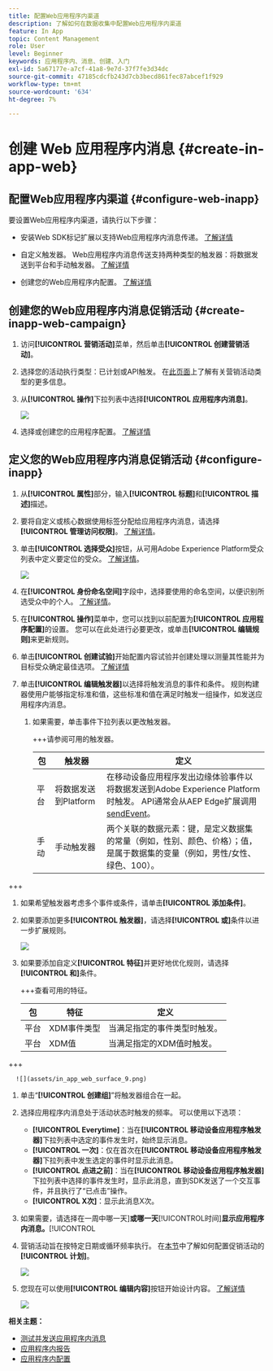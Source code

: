```yaml
---
title: 配置Web应用程序内渠道
description: 了解如何在数据收集中配置Web应用程序内渠道
feature: In App
topic: Content Management
role: User
level: Beginner
keywords: 应用程序内、消息、创建、入门
exl-id: 5a67177e-a7cf-41a8-9e7d-37f7fe3d34dc
source-git-commit: 47185cdcfb243d7cb3becd861fec87abcef1f929
workflow-type: tm+mt
source-wordcount: '634'
ht-degree: 7%

---
```


# 创建 Web 应用程序内消息 {#create-in-app-web}

## 配置Web应用程序内渠道 {#configure-web-inapp}

要设置Web应用程序内渠道，请执行以下步骤：

* 安装Web SDK标记扩展以支持Web应用程序内消息传递。 [了解详情](https://experienceleague.adobe.com/docs/experience-platform/tags/extensions/client/web-sdk/web-sdk-extension-configuration.html?lang=en)

* 自定义触发器。 Web应用程序内消息传送支持两种类型的触发器：将数据发送到平台和手动触发器。 [了解详情](https://experienceleague.adobe.com/docs/experience-platform/edge/personalization/ajo/web-in-app-messaging.html)

* 创建您的Web应用程序内配置。 [了解详情](inapp-configuration.md)

## 创建您的Web应用程序内消息促销活动 {#create-inapp-web-campaign}

1. 访问&#x200B;**[!UICONTROL 营销活动]**&#x200B;菜单，然后单击&#x200B;**[!UICONTROL 创建营销活动]**。

1. 选择您的活动执行类型：已计划或API触发。 在[此页面](../campaigns/create-campaign.md#campaigntype)上了解有关营销活动类型的更多信息。

1. 从&#x200B;**[!UICONTROL 操作]**&#x200B;下拉列表中选择&#x200B;**[!UICONTROL 应用程序内消息]**。

   ![](assets/in_app_web_surface_1.png)

1. 选择或创建您的应用程序配置。 [了解详情](inapp-configuration.md#channel-prerequisites)

## 定义您的Web应用程序内消息促销活动 {#configure-inapp}

1. 从&#x200B;**[!UICONTROL 属性]**&#x200B;部分，输入&#x200B;**[!UICONTROL 标题]**&#x200B;和&#x200B;**[!UICONTROL 描述]**&#x200B;描述。

1. 要将自定义或核心数据使用标签分配给应用程序内消息，请选择&#x200B;**[!UICONTROL 管理访问权限]**。 [了解详情](../administration/object-based-access.md)。

1. 单击&#x200B;**[!UICONTROL 选择受众]**&#x200B;按钮，从可用Adobe Experience Platform受众列表中定义要定位的受众。 [了解详情](../audience/about-audiences.md)。

   ![](assets/in_app_web_surface_5.png)

1. 在&#x200B;**[!UICONTROL 身份命名空间]**&#x200B;字段中，选择要使用的命名空间，以便识别所选受众中的个人。 [了解详情](../event/about-creating.md#select-the-namespace)。

1. 在&#x200B;**[!UICONTROL 操作]**&#x200B;菜单中，您可以找到以前配置为&#x200B;**[!UICONTROL 应用程序配置]**&#x200B;的设置。 您可以在此处进行必要更改，或单击&#x200B;**[!UICONTROL 编辑规则]**&#x200B;来更新规则。

1. 单击&#x200B;**[!UICONTROL 创建试验]**&#x200B;开始配置内容试验并创建处理以测量其性能并为目标受众确定最佳选项。 [了解详情](../content-management/content-experiment.md)

1. 单击&#x200B;**[!UICONTROL 编辑触发器]**&#x200B;以选择将触发消息的事件和条件。 规则构建器使用户能够指定标准和值，这些标准和值在满足时触发一组操作，如发送应用程序内消息。

   1. 如果需要，单击事件下拉列表以更改触发器。

      +++请参阅可用的触发器。

      | 包 | 触发器 | 定义 |
      |---|---|---|
      | 平台 | 将数据发送到Platform | 在移动设备应用程序发出边缘体验事件以将数据发送到Adobe Experience Platform时触发。 API通常会从AEP Edge扩展调用[sendEvent](https://developer.adobe.com/client-sdks/documentation/edge-network/api-reference/#sendevent)。 |
      | 手动 | 手动触发器 | 两个关联的数据元素：键，是定义数据集的常量（例如，性别、颜色、价格）；值，是属于数据集的变量（例如，男性/女性、绿色、100）。 |

+++

   1. 如果希望触发器考虑多个事件或条件，请单击&#x200B;**[!UICONTROL 添加条件]**。

   1. 如果要添加更多&#x200B;**[!UICONTROL 触发器]**，请选择&#x200B;**[!UICONTROL 或]**&#x200B;条件以进一步扩展规则。

      ![](assets/in_app_web_surface_8.png)

   1. 如果要添加自定义&#x200B;**[!UICONTROL 特征]**&#x200B;并更好地优化规则，请选择&#x200B;**[!UICONTROL 和]**&#x200B;条件。

      +++查看可用的特征。

      | 包 | 特征 | 定义 |
      |---|---|---|
      | 平台 | XDM事件类型 | 当满足指定的事件类型时触发。 |
      | 平台 | XDM值 | 当满足指定的XDM值时触发。 |

+++

      ![](assets/in_app_web_surface_9.png)

   1. 单击“**[!UICONTROL 创建组]**”将触发器组合在一起。

1. 选择应用程序内消息处于活动状态时触发的频率。 可以使用以下选项：

   * **[!UICONTROL Everytime]**：当在&#x200B;**[!UICONTROL 移动设备应用程序触发器]**&#x200B;下拉列表中选定的事件发生时，始终显示消息。
   * **[!UICONTROL 一次]**：仅在首次在&#x200B;**[!UICONTROL 移动设备应用程序触发器]**&#x200B;下拉列表中发生选定的事件时显示此消息。
   * **[!UICONTROL 点进之前]**：当在&#x200B;**[!UICONTROL 移动设备应用程序触发器]**&#x200B;下拉列表中选择的事件发生时，显示此消息，直到SDK发送了一个交互事件，并且执行了“已点击”操作。
   * **[!UICONTROL X次]**：显示此消息X次。

1. 如果需要，请选择在一周中哪一天&#x200B;]**或哪一天**[!UICONTROL &#x200B;时间&#x200B;]**显示应用程序内消息。**[!UICONTROL 

1. 营销活动旨在按特定日期或循环频率执行。 在[本节](../campaigns/create-campaign.md#schedule)中了解如何配置促销活动的&#x200B;**[!UICONTROL 计划]**。

   ![](assets/in_app_web_surface_6.png)

1. 您现在可以使用&#x200B;**[!UICONTROL 编辑内容]**&#x200B;按钮开始设计内容。 [了解详情](design-in-app.md)

   ![](assets/in_app_web_surface_7.png)

**相关主题：**

* [测试并发送应用程序内消息](send-in-app.md)
* [应用程序内报告](../reports/campaign-global-report-cja-inapp.md)
* [应用程序内配置](inapp-configuration.md)
